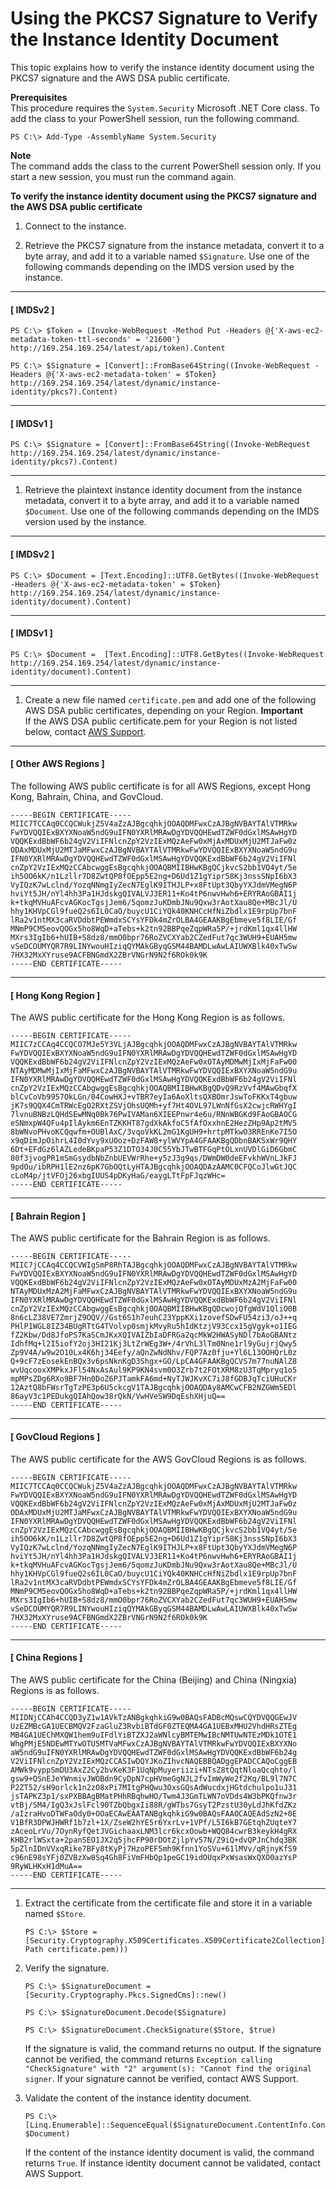 # Using the PKCS7 Signature to Verify the Instance Identity Document<a name="verify-pkcs7"></a>

This topic explains how to verify the instance identity document using the PKCS7 signature and the AWS DSA public certificate\.

**Prerequisites**  
This procedure requires the `System.Security` Microsoft \.NET Core class\. To add the class to your PowerShell session, run the following command\.

```
PS C:\> Add-Type -AssemblyName System.Security
```

**Note**  
The command adds the class to the current PowerShell session only\. If you start a new session, you must run the command again\.

**To verify the instance identity document using the PKCS7 signature and the AWS DSA public certificate**

1. Connect to the instance\.

1. Retrieve the PKCS7 signature from the instance metadata, convert it to a byte array, and add it to a variable named `$Signature`\. Use one of the following commands depending on the IMDS version used by the instance\.

------
#### [ IMDSv2 ]

   ```
   PS C:\> $Token = (Invoke-WebRequest -Method Put -Headers @{'X-aws-ec2-metadata-token-ttl-seconds' = '21600'} http://169.254.169.254/latest/api/token).Content
   ```

   ```
   PS C:\> $Signature = [Convert]::FromBase64String((Invoke-WebRequest -Headers @{'X-aws-ec2-metadata-token' = $Token} http://169.254.169.254/latest/dynamic/instance-identity/pkcs7).Content)
   ```

------
#### [ IMDSv1 ]

   ```
   PS C:\> $Signature = [Convert]::FromBase64String((Invoke-WebRequest http://169.254.169.254/latest/dynamic/instance-identity/pkcs7).Content)
   ```

------

1. Retrieve the plaintext instance identity document from the instance metadata, convert it to a byte array, and add it to a variable named `$Document`\. Use one of the following commands depending on the IMDS version used by the instance\.

------
#### [ IMDSv2 ]

   ```
   PS C:\> $Document = [Text.Encoding]::UTF8.GetBytes((Invoke-WebRequest -Headers @{'X-aws-ec2-metadata-token' = $Token} http://169.254.169.254/latest/dynamic/instance-identity/document).Content)
   ```

------
#### [ IMDSv1 ]

   ```
   PS C:\> $Document =  [Text.Encoding]::UTF8.GetBytes((Invoke-WebRequest http://169.254.169.254/latest/dynamic/instance-identity/document).Content)
   ```

------

1. Create a new file named `certificate.pem` and add one of the following AWS DSA public certificates, depending on your Region\.
**Important**  
If the AWS DSA public certificate\.pem for your Region is not listed below, contact [AWS Support](https://console.aws.amazon.com/support/home#/)\.

------
#### [ Other AWS Regions ]

   The following AWS public certificate is for all AWS Regions, except Hong Kong, Bahrain, China, and GovCloud\.

   ```
   -----BEGIN CERTIFICATE-----
   MIIC7TCCAq0CCQCWukjZ5V4aZzAJBgcqhkjOOAQDMFwxCzAJBgNVBAYTAlVTMRkw
   FwYDVQQIExBXYXNoaW5ndG9uIFN0YXRlMRAwDgYDVQQHEwdTZWF0dGxlMSAwHgYD
   VQQKExdBbWF6b24gV2ViIFNlcnZpY2VzIExMQzAeFw0xMjAxMDUxMjU2MTJaFw0z
   ODAxMDUxMjU2MTJaMFwxCzAJBgNVBAYTAlVTMRkwFwYDVQQIExBXYXNoaW5ndG9u
   IFN0YXRlMRAwDgYDVQQHEwdTZWF0dGxlMSAwHgYDVQQKExdBbWF6b24gV2ViIFNl
   cnZpY2VzIExMQzCCAbcwggEsBgcqhkjOOAQBMIIBHwKBgQCjkvcS2bb1VQ4yt/5e
   ih5OO6kK/n1Lzllr7D8ZwtQP8fOEpp5E2ng+D6Ud1Z1gYipr58Kj3nssSNpI6bX3
   VyIQzK7wLclnd/YozqNNmgIyZecN7EglK9ITHJLP+x8FtUpt3QbyYXJdmVMegN6P
   hviYt5JH/nYl4hh3Pa1HJdskgQIVALVJ3ER11+Ko4tP6nwvHwh6+ERYRAoGBAI1j
   k+tkqMVHuAFcvAGKocTgsjJem6/5qomzJuKDmbJNu9Qxw3rAotXau8Qe+MBcJl/U
   hhy1KHVpCGl9fueQ2s6IL0CaO/buycU1CiYQk40KNHCcHfNiZbdlx1E9rpUp7bnF
   lRa2v1ntMX3caRVDdbtPEWmdxSCYsYFDk4mZrOLBA4GEAAKBgEbmeve5f8LIE/Gf
   MNmP9CM5eovQOGx5ho8WqD+aTebs+k2tn92BBPqeZqpWRa5P/+jrdKml1qx4llHW
   MXrs3IgIb6+hUIB+S8dz8/mmO0bpr76RoZVCXYab2CZedFut7qc3WUH9+EUAH5mw
   vSeDCOUMYQR7R9LINYwouHIziqQYMAkGByqGSM44BAMDLwAwLAIUWXBlk40xTwSw
   7HX32MxXYruse9ACFBNGmdX2ZBrVNGrN9N2f6ROk0k9K
   -----END CERTIFICATE-----
   ```

------
#### [ Hong Kong Region ]

   The AWS public certificate for the Hong Kong Region is as follows\.

   ```
   -----BEGIN CERTIFICATE-----
   MIIC7zCCAq4CCQCO7MJe5Y3VLjAJBgcqhkjOOAQDMFwxCzAJBgNVBAYTAlVTMRkw
   FwYDVQQIExBXYXNoaW5ndG9uIFN0YXRlMRAwDgYDVQQHEwdTZWF0dGxlMSAwHgYD
   VQQKExdBbWF6b24gV2ViIFNlcnZpY2VzIExMQzAeFw0xOTAyMDMwMjIxMjFaFw00
   NTAyMDMwMjIxMjFaMFwxCzAJBgNVBAYTAlVTMRkwFwYDVQQIExBXYXNoaW5ndG9u
   IFN0YXRlMRAwDgYDVQQHEwdTZWF0dGxlMSAwHgYDVQQKExdBbWF6b24gV2ViIFNl
   cnZpY2VzIExMQzCCAbgwggEsBgcqhkjOOAQBMIIBHwKBgQDvQ9RzVvf4MAwGbqfX
   blCvCoVb9957OkLGn/04CowHXJ+vTBR7eyIa6AoXltsQXBOmrJswToFKKxT4gbuw
   jK7s9QQX4CmTRWcEgO2RXtZSVjOhsUQMh+yf7Ht4OVL97LWnNfGsX2cwjcRWHYgI
   7lvnuBNBzLQHdSEwMNq0Bk76PwIVAMan6XIEEPnwr4e6u/RNnWBGKd9FAoGBAOCG
   eSNmxpW4QFu4pIlAykm6EnTZKKHT87gdXkAkfoC5fAfOxxhnE2HezZHp9Ap2tMV5
   8bWNvoPHvoKCQqwfm+OUBlAxC/3vqoVkKL2mG1KgUH9+hrtpMTkwO3RREnKe7I5O
   x9qDimJpOihrL4I0dYvy9xUOoz+DzFAW8+ylWVYpA4GFAAKBgQDbnBAKSxWr9QHY
   6Dt+EFdGz6lAZLedeBKpaP53Z1DTO34J0C55YbJTwBTFGqPtOLxnUVDlGiD6GbmC
   80f3jvogPR1mSmGsydbNbZnbUEVWrRhe+y5zJ3g9qs/DWmDW0deEFvkhWVnLJkFJ
   9pdOu/ibRPH1lE2nz6pK7GbOQtLyHTAJBgcqhkjOOAQDAzAAMC0CFQCoJlwGtJQC
   cLoM4p/jtVFOj26xbgIUUS4pDKyHaG/eaygLTtFpFJqzWHc=
   -----END CERTIFICATE-----
   ```

------
#### [ Bahrain Region ]

   The AWS public certificate for the Bahrain Region is as follows\.

   ```
   -----BEGIN CERTIFICATE-----
   MIIC7jCCAq4CCQCVWIgSmP8RhTAJBgcqhkjOOAQDMFwxCzAJBgNVBAYTAlVTMRkw
   FwYDVQQIExBXYXNoaW5ndG9uIFN0YXRlMRAwDgYDVQQHEwdTZWF0dGxlMSAwHgYD
   VQQKExdBbWF6b24gV2ViIFNlcnZpY2VzIExMQzAeFw0xOTAyMDUxMzA2MjFaFw00
   NTAyMDUxMzA2MjFaMFwxCzAJBgNVBAYTAlVTMRkwFwYDVQQIExBXYXNoaW5ndG9u
   IFN0YXRlMRAwDgYDVQQHEwdTZWF0dGxlMSAwHgYDVQQKExdBbWF6b24gV2ViIFNl
   cnZpY2VzIExMQzCCAbgwggEsBgcqhkjOOAQBMIIBHwKBgQDcwojQfgWdV1QliO0B
   8n6cLZ38VE7ZmrjZ9OQV//Gst6S1h7euhC23YppKXi1zovefSDwFU54zi3/oJ++q
   PHlP1WGL8IZ34BUgRTtG4TVolvp0smjkMvyRu5hIdKtzjV93Ccx15gVgyk+o1IEG
   fZ2Kbw/Dd8JfoPS7KaSCmJKxXQIVAIZbIaDFRGa2qcMkW2HWASyNDl7bAoGBANtz
   IdhfMq+l2I5iofY2oj3HI21Kj3LtZrWEg3W+/4rVhL3lTm0Nne1rl9yGujrjQwy5
   Zp9V4A/w9w2O10Lx4K6hj34Eefy/aQnZwNdNhv/FQP7Az0fju+Yl6L13OOHQrL0z
   Q+9cF7zEosekEnBQx3v6psNknKgD3Shgx+GO/LpCA4GFAAKBgQCVS7m77nuNAlZ8
   wvUqcooxXMPkxJFl54NxAsAul9KP9KN4svm0O3Zrb7t2FOtXRM8zU3TqMpryq1o5
   mpMPsZDg6RXo9BF7Hn0DoZ6PJTamkFA6md+NyTJWJKvXC7iJ8fGDBJqTciUHuCKr
   12AztQ8bFWsrTgTzPE3p6U5ckcgV1TAJBgcqhkjOOAQDAy8AMCwCFB2NZGWm5EDl
   86ayV3c1PEDukgQIAhQow38rQkN/VwHVeSW9DqEshXHjuQ==
   -----END CERTIFICATE-----
   ```

------
#### [ GovCloud Regions ]

   The AWS public certificate for the AWS GovCloud Regions is as follows\.

   ```
   -----BEGIN CERTIFICATE-----
   MIIC7TCCAq0CCQCWukjZ5V4aZzAJBgcqhkjOOAQDMFwxCzAJBgNVBAYTAlVTMRkw
   FwYDVQQIExBXYXNoaW5ndG9uIFN0YXRlMRAwDgYDVQQHEwdTZWF0dGxlMSAwHgYD
   VQQKExdBbWF6b24gV2ViIFNlcnZpY2VzIExMQzAeFw0xMjAxMDUxMjU2MTJaFw0z
   ODAxMDUxMjU2MTJaMFwxCzAJBgNVBAYTAlVTMRkwFwYDVQQIExBXYXNoaW5ndG9u
   IFN0YXRlMRAwDgYDVQQHEwdTZWF0dGxlMSAwHgYDVQQKExdBbWF6b24gV2ViIFNl
   cnZpY2VzIExMQzCCAbcwggEsBgcqhkjOOAQBMIIBHwKBgQCjkvcS2bb1VQ4yt/5e
   ih5OO6kK/n1Lzllr7D8ZwtQP8fOEpp5E2ng+D6Ud1Z1gYipr58Kj3nssSNpI6bX3
   VyIQzK7wLclnd/YozqNNmgIyZecN7EglK9ITHJLP+x8FtUpt3QbyYXJdmVMegN6P
   hviYt5JH/nYl4hh3Pa1HJdskgQIVALVJ3ER11+Ko4tP6nwvHwh6+ERYRAoGBAI1j
   k+tkqMVHuAFcvAGKocTgsjJem6/5qomzJuKDmbJNu9Qxw3rAotXau8Qe+MBcJl/U
   hhy1KHVpCGl9fueQ2s6IL0CaO/buycU1CiYQk40KNHCcHfNiZbdlx1E9rpUp7bnF
   lRa2v1ntMX3caRVDdbtPEWmdxSCYsYFDk4mZrOLBA4GEAAKBgEbmeve5f8LIE/Gf
   MNmP9CM5eovQOGx5ho8WqD+aTebs+k2tn92BBPqeZqpWRa5P/+jrdKml1qx4llHW
   MXrs3IgIb6+hUIB+S8dz8/mmO0bpr76RoZVCXYab2CZedFut7qc3WUH9+EUAH5mw
   vSeDCOUMYQR7R9LINYwouHIziqQYMAkGByqGSM44BAMDLwAwLAIUWXBlk40xTwSw
   7HX32MxXYruse9ACFBNGmdX2ZBrVNGrN9N2f6ROk0k9K
   -----END CERTIFICATE-----
   ```

------
#### [ China Regions ]

   The AWS public certificate for the China \(Beijing\) and China \(Ningxia\) Regions is as follows\.

   ```
   -----BEGIN CERTIFICATE-----
   MIIDNjCCAh4CCQD3yZ1w1AVkTzANBgkqhkiG9w0BAQsFADBcMQswCQYDVQQGEwJV
   UzEZMBcGA1UECBMQV2FzaGluZ3RvbiBTdGF0ZTEQMA4GA1UEBxMHU2VhdHRsZTEg
   MB4GA1UEChMXQW1hem9uIFdlYiBTZXJ2aWNlcyBMTEMwIBcNMTUwNTEzMDk1OTE1
   WhgPMjE5NDEwMTYwOTU5MTVaMFwxCzAJBgNVBAYTAlVTMRkwFwYDVQQIExBXYXNo
   aW5ndG9uIFN0YXRlMRAwDgYDVQQHEwdTZWF0dGxlMSAwHgYDVQQKExdBbWF6b24g
   V2ViIFNlcnZpY2VzIExMQzCCASIwDQYJKoZIhvcNAQEBBQADggEPADCCAQoCggEB
   AMWk9vyppSmDU3AxZ2Cy2bvKeK3F1UqNpMuyeriizi+NTsZ8tQqtNloaQcqhto/l
   gsw9+QSnEJeYWnmivJWOBdn9CyDpN7cpHVmeGgNJL2fvImWyWe2f2Kq/BL9l7N7C
   P2ZT52/sH9orlck1n2zO8xPi7MItgPHQwu3OxsGQsAdWucdxjHGtdchulpo1uJ31
   jsTAPKZ3p1/sxPXBBAgBMatPHhRBqhwHO/Twm4J3GmTLWN7oVDds4W3bPKQfnw3r
   vtBj/SM4/IgQ3xJslFcl90TZbQbgxIi88R/gWTbs7GsyT2PzstU30yLdJhKfdZKz
   /aIzraHvoDTWFaOdy0+OOaECAwEAATANBgkqhkiG9w0BAQsFAAOCAQEAdSzN2+0E
   V1BfR3DPWJHWRf1b7zl+1X/ZseW2hYE5r6YxrLv+1VPf/L5I6kB7GEtqhZUqteY7
   zAceoLrVu/7OynRyfQetJVGichaaxLNM3lcr6kcxOowb+WQQ84cwrB3keykH4gRX
   KHB2rlWSxta+2panSEO1JX2q5jhcFP90rDOtZjlpYv57N/Z9iQ+dvQPJnChdq3BK
   5pZlnIDnVVxqRike7BFy8tKyPj7HzoPEF5mh9Kfnn1YoSVu+61lMVv/qRjnyKfS9
   c96nE98sYFj0ZVBzXw8Sq4Gh8FiVmFHbQp1peGC19idOUqxPxWsasWxQXO0azYsP
   9RyWLHKxH1dMuA==
   -----END CERTIFICATE-----
   ```

------

1. Extract the certificate from the certificate file and store it in a variable named `$Store`\.

   ```
   PS C:\> $Store = [Security.Cryptography.X509Certificates.X509Certificate2Collection]::new([Security.Cryptography.X509Certificates.X509Certificate2]::new((Resolve-Path certificate.pem)))
   ```

1. Verify the signature\.

   ```
   PS C:\> $SignatureDocument = [Security.Cryptography.Pkcs.SignedCms]::new()
   ```

   ```
   PS C:\> $SignatureDocument.Decode($Signature)
   ```

   ```
   PS C:\> $SignatureDocument.CheckSignature($Store, $true)
   ```

   If the signature is valid, the command returns no output\. If the signature cannot be verified, the command returns `Exception calling "CheckSignature" with "2" argument(s): "Cannot find the original signer`\. If your signature cannot be verified, contact AWS Support\.

1. Validate the content of the instance identity document\.

   ```
   PS C:\> [Linq.Enumerable]::SequenceEqual($SignatureDocument.ContentInfo.Content, $Document)
   ```

   If the content of the instance identity document is valid, the command returns `True`\. If instance identity document cannot be validated, contact AWS Support\.
